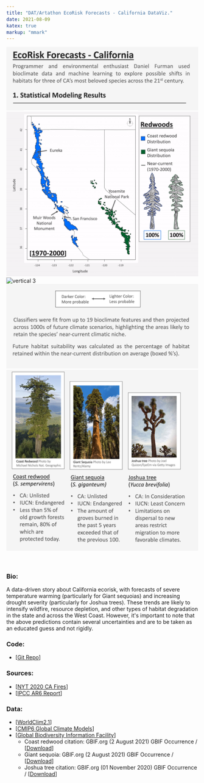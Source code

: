 ```yaml
---
title: "DAT/Artathon EcoRisk Forecasts - California DataViz."
date: 2021-08-09
katex: true
markup: "mmark"
---
```



<img src="/research-outputs/datartathon/knitted-files/ecorisk-zoo-vertical-1.png" style="border:0px;margin:0px" alt="vertical 1"/><!--
--><img src="/research-outputs/datartathon/knitted-files/ecorisk-zoo-vertical-2-faster.gif" style="border:0px;margin:0px" alt="vertical 2"/><!--
--><img src="/research-outputs/datartathon/knitted-files/ecorisk-zoo-vertical-3-faster.gif" style="border:0px;margin:0px" alt="vertical 3"/><!--
--><img src="/research-outputs/datartathon/knitted-files/ecorisk-zoo-vertical-4.png" style="border:0px;margin:0px" alt="vertical 4"/><!--
--><img src="/research-outputs/datartathon/knitted-files/ecorisk-zoo-vertical-5.png" style="border:0px;margin:0px" alt="vertical 5"/>

<br>

### **Bio:**

A data-driven story about California ecorisk, with forecasts of severe temperature warming (particularly for Giant sequoias) and increasing drought severity (particularly for Joshua trees). These trends are likely to intensify wildfire, resource depletion, and other types of habitat degradation in the state and across the West Coast. However, it's important to note that the above predictions contain several uncertainties and are to be taken as an educated guess and not rigidly.

### **Code:**

* [[Git Repo](https://github.com/daniel-furman/PySDMs)]

### **Sources:**

* [[NYT 2020 CA Fires](https://www.nytimes.com/interactive/2020/12/09/climate/redwood-sequoia-tree-fire.html?)]
* [[IPCC AR6 Report](https://www.ipcc.ch/report/ar6/wg1/)]

### **Data:**

* [[WorldClim2.1](https://www.worldclim.org/data/worldclim21.html)]
* [[CMIP6 Global Climate Models](https://www.worldclim.org/data/cmip6/cmip6climate.html#)]
* [[Global Biodiversity Information Facility](https://www.gbif.org)]
  * Coast redwood citation: GBIF.org (2 August 2021) GBIF Occurrence / [[Download](https://doi.org/10.15468/dl.4qgr62)]
  * Giant sequoia: GBIF.org (2 August 2021) GBIF Occurrence / [[Download](https://doi.org/10.15468/dl.baww96)]
  * Joshua tree citation: GBIF.org (01 November 2020) GBIF Occurrence / [[Download](https://doi.org/10.15468/dl.g6swrm)]




